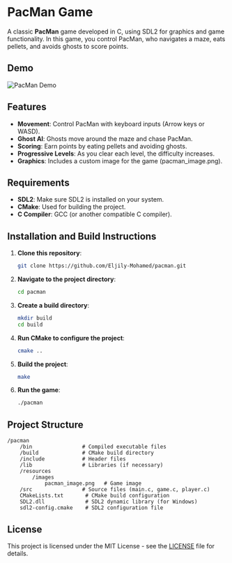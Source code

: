 
# PacMan Game

A classic **PacMan** game developed in C, using SDL2 for graphics and game functionality. In this game, you control PacMan, who navigates a maze, eats pellets, and avoids ghosts to score points.

## Demo
![PacMan Demo](resources/images/demo.png) 

## Features
- **Movement**: Control PacMan with keyboard inputs (Arrow keys or WASD).
- **Ghost AI**: Ghosts move around the maze and chase PacMan.
- **Scoring**: Earn points by eating pellets and avoiding ghosts.
- **Progressive Levels**: As you clear each level, the difficulty increases.
- **Graphics**: Includes a custom image for the game (pacman_image.png).

## Requirements
- **SDL2**: Make sure SDL2 is installed on your system.
- **CMake**: Used for building the project.
- **C Compiler**: GCC (or another compatible C compiler).

## Installation and Build Instructions

1. **Clone this repository**:

   ```bash
   git clone https://github.com/Eljily-Mohamed/pacman.git
   ```

2. **Navigate to the project directory**:

   ```bash
   cd pacman
   ```

3. **Create a build directory**:

   ```bash
   mkdir build
   cd build
   ```

4. **Run CMake to configure the project**:

   ```bash
   cmake ..
   ```

5. **Build the project**:

   ```bash
   make
   ```

6. **Run the game**:

   ```bash
   ./pacman
   ```

## Project Structure

```
/pacman
    /bin                # Compiled executable files
    /build              # CMake build directory
    /include            # Header files
    /lib                # Libraries (if necessary)
    /resources
        /images
            pacman_image.png   # Game image
    /src                # Source files (main.c, game.c, player.c)
    CMakeLists.txt       # CMake build configuration
    SDL2.dll             # SDL2 dynamic library (for Windows)
    sdl2-config.cmake    # SDL2 configuration file
```

## License

This project is licensed under the MIT License - see the [LICENSE](LICENSE) file for details.
